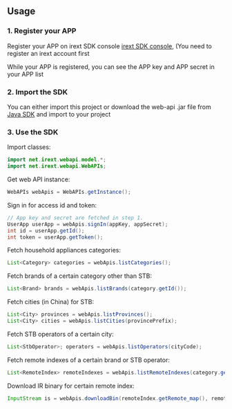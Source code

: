 ## Usage

### 1. Register your APP
Register your APP on irext SDK console [irext SDK console](http://irext.net), (You need to register an irext account first

While your APP is registered, you can see the APP key and APP secret in your APP list

### 2. Import the SDK
You can either import this project or download the web-api .jar file from [Java SDK](http://irext-lib-releaese.oss-cn-hangzhou.aliyuncs.com/decode/0.1.2/web-api-java-0.1.2.jar) and import to your project

### 3. Use the SDK

Import classes:
```java
import net.irext.webapi.model.*;    
import net.irext.webapi.WebAPIs;
```
Get web API instance:
```java
WebAPIs webApis = WebAPIs.getInstance();
```
Sign in for access id and token:
```java
// App key and secret are fetched in step 1.
UserApp userApp = webApis.signIn(appKey, appSecret);
int id = userApp.getId();
int token = userApp.getToken();
```
Fetch household appliances categories:
```java
List<Category> categories = webApis.listCategories();
```
Fetch brands of a certain category other than STB:
```java
List<Brand> brands = webApis.listBrands(category.getId());
```
Fetch cities (in China) for STB:
```java
List<City> provinces = webApis.listProvinces();
List<City> cities = webApis.listCities(provincePrefix);
```
Fetch STB operators of a certain city:
```java
List<StbOperator>; operators = webApis.listOperators(cityCode);
```
Fetch remote indexes of a certain brand or STB operator:
```java
List<RemoteIndex> remoteIndexes = webApis.listRemoteIndexes(category.getId(), brand.getId(), city.getCode(), operator.getOperator_id());
```
Download IR binary for certain remote index:
```java
InputStream is = webApis.downloadBin(remoteIndex.getRemote_map(), remoteIndex.getId());
```
